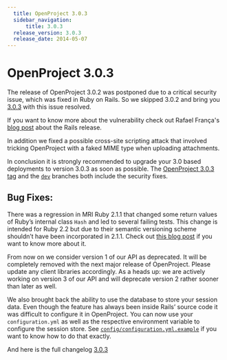 ```yaml
---
  title: OpenProject 3.0.3
  sidebar_navigation:
      title: 3.0.3
  release_version: 3.0.3
  release_date: 2014-05-07
---
```


# OpenProject 3.0.3

The release of OpenProject 3.0.2 was postponed due to a critical
security issue, which was fixed in Ruby on Rails. So we skipped 3.0.2
and bring you [3.0.3](https://github.com/opf/openproject/tree/v3.0.3)
with this issue resolved.

If you want to know more about the vulnerability check out Rafael
França's
[blog post](https://weblog.rubyonrails.org/2014/5/6/Rails_3_2_18_4_0_5_and_4_1_1_have_been_released/)
about the Rails release.

In addition we fixed a possible cross-site scripting attack that
involved tricking OpenProject with a faked MIME type when uploading
attachments.

In conclusion it is strongly recommended to upgrade your 3.0 based
deployments to version 3.0.3 as soon as possible. The 
[OpenProject 3.0.3 tag](https://github.com/opf/openproject/tree/v3.0.3) and
the [`dev`](https://github.com/opf/openproject/tree/dev) branches both
include the security fixes.

## Bug Fixes:

There was a regression in MRI Ruby 2.1.1 that changed some return values
of Ruby’s internal class `Hash` and led to several failing tests. This
change is intended for Ruby 2.2 but due to their semantic versioning
scheme shouldn’t have been incorporated in 2.1.1. Check out 
[this blog post](https://www.ruby-lang.org/en/news/2014/03/10/regression-of-hash-reject-in-ruby-2-1-1/)
if you want to know more about it.

From now on we consider version 1 of our API as deprecated. It will be
completely removed with the next major release of OpenProject. Please
update any client libraries accordingly. As a heads up: we are actively
working on version 3 of our API and will deprecate version 2 rather
sooner than later as well.

We also brought back the ability to use the database to store your
session data. Even though the feature has always been inside Rails’
source code it was difficult to configure it in OpenProject. You can now
use your `configuration.yml` as well as the respective environment
variable to configure the session store. See
[`config/configuration.yml.example`](https://github.com/opf/openproject/blob/dev/config/configuration.yml.example#L149)
if you want to know how to do that exactly.

And here is the full changelog
[3.0.3](https://community.openproject.org/versions/313)


